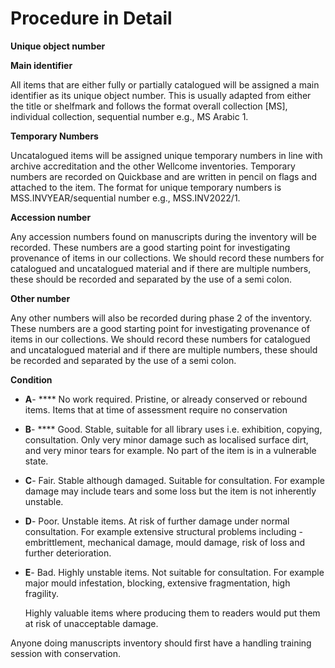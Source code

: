 # Procedure in Detail

**Unique object number**&#x20;

**Main identifier**

All items that are either fully or partially catalogued will be assigned a main identifier as its unique object number. This is usually adapted from either the title or shelfmark and follows the format overall collection \[MS], individual collection, sequential number  e.g., MS Arabic 1.

**Temporary Numbers**

Uncatalogued items will be assigned unique temporary numbers in line with archive accreditation and the other Wellcome inventories. Temporary numbers are recorded on Quickbase and are written in pencil on flags and attached to the item. The format for unique temporary numbers is MSS.INVYEAR/sequential number e.g., MSS.INV2022/1.&#x20;

**Accession number**

Any accession numbers found on manuscripts during the inventory will be recorded. These numbers are a good starting point for investigating provenance of items in our collections. We should record these numbers for catalogued and uncatalogued material and if there are multiple numbers, these should be recorded and separated by the use of a semi colon.

**Other number**&#x20;

Any other numbers will also be recorded during phase 2 of the inventory. These numbers are a good starting point for investigating provenance of items in our collections. We should record these numbers for catalogued and uncatalogued material and if there are multiple numbers, these should be recorded and separated by the use of a semi colon.

**Condition**&#x20;

* **A**- **** No work required. Pristine, or already conserved or rebound items. Items that at time of assessment require no conservation
* **B**- **** Good. Stable, suitable for all library uses i.e. exhibition, copying, consultation. Only very minor damage such as localised surface dirt, and very minor tears for example. No part of the item is in a vulnerable state.
* **C**- Fair. Stable although damaged. Suitable for consultation. For example damage may include tears and some loss but the item is not inherently unstable.
* **D**- Poor. Unstable items. At risk of further damage under normal consultation. For example extensive structural problems including - embrittlement, mechanical damage, mould damage, risk of loss and further deterioration.
*   **E**- Bad. Highly unstable items. Not suitable for consultation. For example major mould infestation, blocking, extensive fragmentation, high fragility.&#x20;

    Highly valuable items where producing them to readers would put them at risk of unacceptable damage.

Anyone doing manuscripts inventory should first have a handling training session with conservation.&#x20;
